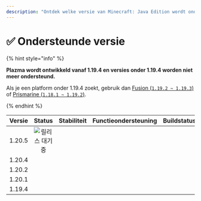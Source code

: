 ```yaml
---
description: "Ontdek welke versie van Minecraft: Java Edition wordt ondersteund door Plazma."
---
```


# ✅ Ondersteunde versie

{% hint style="info" %}

**Plazma wordt ontwikkeld vanaf 1.19.4 en versies onder 1.19.4 worden niet meer ondersteund.**

Als je een platform onder 1.19.4 zoekt, gebruik dan [Fusion (`1.19.2 ~ 1.19.3`)](https://github.com/RuinedTechnologyUnify/Fusion) of [Prismarine (`1.18.1 ~ 1.19.2`)](https://github.com/PrismarineTeam/Prismarine).

{% endhint %}

[wait]: https://img.shields.io/badge/릴리스%20대기중-gray?style=for-the-badge

| Versie |                                                             Status                                                             |                                                              Stabiliteit                                                              |                                                          Functieondersteuning                                                         |                                                                                Buildstatus                                                                                |
| :----: | :----------------------------------------------------------------------------------------------------------------------------: | :-----------------------------------------------------------------------------------------------------------------------------------: | :-----------------------------------------------------------------------------------------------------------------------------------: | :-----------------------------------------------------------------------------------------------------------------------------------------------------------------------: |
| 1.20.5 |                                                        ![릴리스 대기중][wait]                                                        | <img src="https://img.shields.io/badge/%EC%A0%95%EB%B3%B4%20%EC%97%86%EC%9D%8C-gray?style=for-the-badge" alt="" data-size="original"> | <img src="https://img.shields.io/badge/%EC%A0%95%EB%B3%B4%20%EC%97%86%EC%9D%8C-gray?style=for-the-badge" alt="" data-size="original"> |                   <img src="https://img.shields.io/badge/%EC%A0%95%EB%B3%B4%20%EC%97%86%EC%9D%8C-gray?style=for-the-badge" alt="" data-size="original">                   |
| 1.20.4 |  <img src="https://img.shields.io/badge/%EC%A7%80%EC%9B%90%EC%A4%91-success?style=for-the-badge" alt="" data-size="original">  |              <img src="https://img.shields.io/badge/Goed%20werkend-blue?style=for-the-badge" alt="" data-size="original">             |                 <img src="https://img.shields.io/badge/100%25-blauw?style=for-the-badge" alt="" data-size="original">                 | <img src="https://img.shields.io/github/actions/workflow/status/PlazmaMC/Plazma/release.yml?style=for-the-badge&label=%20&branch=ver/1.20.4" alt="" data-size="original"> |
| 1.20.2 | <img src="https://img.shields.io/badge/Functie%20toevoegen%20aanbevolen-blue?style=for-the-badge" alt="" data-size="original"> |              <img src="https://img.shields.io/badge/Goed%20werkend-blue?style=for-the-badge" alt="" data-size="original">             |                 <img src="https://img.shields.io/badge/100%25-blauw?style=for-the-badge" alt="" data-size="original">                 | <img src="https://img.shields.io/github/actions/workflow/status/PlazmaMC/Plazma/release.yml?style=for-the-badge&label=%20&branch=ver/1.20.2" alt="" data-size="original"> |
| 1.20.1 |  <img src="https://img.shields.io/badge/%EC%A7%80%EC%9B%90%20aanbevolen-red?style=for-the-badge" alt="" data-size="original">  |              <img src="https://img.shields.io/badge/Goed%20werkend-blue?style=for-the-badge" alt="" data-size="original">             |                 <img src="https://img.shields.io/badge/100%25-blauw?style=for-the-badge" alt="" data-size="original">                 |                   <img src="https://img.shields.io/badge/%EC%A0%95%EB%B3%B4%20%EC%97%86%EC%9D%8C-gray?style=for-the-badge" alt="" data-size="original">                   |
| 1.19.4 |  <img src="https://img.shields.io/badge/%EC%A7%80%EC%9B%90%20aanbevolen-red?style=for-the-badge" alt="" data-size="original">  |              <img src="https://img.shields.io/badge/Goed%20werkend-blue?style=for-the-badge" alt="" data-size="original">             |                 <img src="https://img.shields.io/badge/100%25-blauw?style=for-the-badge" alt="" data-size="original">                 |                   <img src="https://img.shields.io/badge/%EC%A0%95%EB%B3%B4%20%EC%97%86%EC%9D%8C-gray?style=for-the-badge" alt="" data-size="original">                   |
